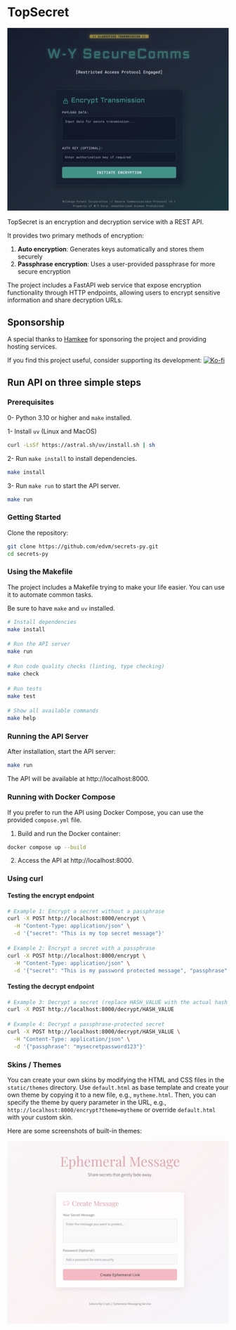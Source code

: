 # TopSecret

![TopSecret](static/screenshots/default.png)

TopSecret is an encryption and decryption service with a REST API.

It provides two primary methods of encryption:

1. **Auto encryption**: Generates keys automatically and stores them securely
2. **Passphrase encryption**: Uses a user-provided passphrase for more secure encryption

The project includes a FastAPI web service that expose encryption functionality through HTTP endpoints, allowing users to encrypt sensitive information and share decryption URLs.

## Sponsorship

A special thanks to [Hamkee](https://hamkee.net/) for sponsoring the project and providing hosting services.

If you find this project useful, consider supporting its development:
[![Ko-fi](https://img.shields.io/badge/Ko--fi-Donate-blue?style=social)](https://ko-fi.com/edvmfoss)


## Run API on three simple steps 

### Prerequisites

0- Python 3.10 or higher and `make` installed.

1- Install `uv` (Linux and MacOS)
```bash
curl -LsSf https://astral.sh/uv/install.sh | sh
```

2- Run `make install` to install dependencies.
```bash
make install
```

3- Run `make run` to start the API server.
```bash
make run
```

### Getting Started

Clone the repository:

```bash
git clone https://github.com/edvm/secrets-py.git
cd secrets-py
```

### Using the Makefile

The project includes a Makefile trying to make your life easier. You can use it to automate common tasks.

Be sure to have `make` and `uv` installed.

```bash
# Install dependencies
make install

# Run the API server
make run

# Run code quality checks (linting, type checking)
make check

# Run tests
make test

# Show all available commands
make help
```

### Running the API Server

After installation, start the API server:

```bash
make run
```

The API will be available at http://localhost:8000.

### Running with Docker Compose
If you prefer to run the API using Docker Compose, you can use the provided `compose.yml` file.
1. Build and run the Docker container:

```bash
docker compose up --build
```
2. Access the API at http://localhost:8000.

### Using curl

#### Testing the encrypt endpoint
```sh
# Example 1: Encrypt a secret without a passphrase
curl -X POST http://localhost:8000/encrypt \
  -H "Content-Type: application/json" \
  -d '{"secret": "This is my top secret message"}'

# Example 2: Encrypt a secret with a passphrase
curl -X POST http://localhost:8000/encrypt \
  -H "Content-Type: application/json" \
  -d '{"secret": "This is my password protected message", "passphrase": "mysecretpassword123"}'
```

#### Testing the decrypt endpoint
```sh
# Example 3: Decrypt a secret (replace HASH_VALUE with the actual hash from the encrypt response)
curl -X POST http://localhost:8000/decrypt/HASH_VALUE

# Example 4: Decrypt a passphrase-protected secret
curl -X POST http://localhost:8000/decrypt/HASH_VALUE \
  -H "Content-Type: application/json" \
  -d '{"passphrase": "mysecretpassword123"}'
```

### Skins / Themes

You can create your own skins by modifying the HTML and CSS files in the `static/themes` directory. Use `default.html` as base template and create your own theme by copying it to a new file, e.g., `mytheme.html`. Then, you can specify the theme by query parameter in the URL, e.g., `http://localhost:8000/encrypt?theme=mytheme` or override `default.html` with your
custom skin. 

Here are some screenshots of built-in themes:

![Sakura](static/screenshots/sakura.png)
